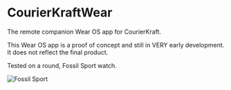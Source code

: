 # CourierKraftWear

The remote companion Wear OS app for CourierKraft.

This Wear OS app is a proof of concept and still in VERY early development. It does not reflect the final product.

Tested on a round, Fossil Sport watch.

![Fossil Sport](https://courierkraft.com/wp-content/uploads/2022/09/IMG_20220328_110731260300.jpg)
